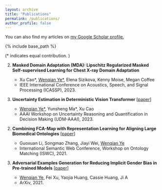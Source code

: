 ```yaml
---
layout: archive
title: "Publications"
permalink: /publications/
author_profile: false
---
```


<!-- {% if author.googlescholar %} -->
  You can also find my articles on <u><a href="{{author.googlescholar}}">my Google Scholar profile</a>.</u>
<!-- {% endif %} -->

{% include base_path %}

(* indicates equal contribution. )

   
2. **Masked Domain Adaptation (MDA): Lipschitz Regularized Masked Self-supervised Learning for Chest X-ray Domain Adaptation** 

   * Xu Cao*, <u>Wenqian Ye*</u>, Elena Sizikova, Kenny Moise, Megan Coffee
   * IEEE International Conference on Acoustics, Speech, and Signal Processing (ICASSP), 2023.

3. **Uncertainty Estimation in Deterministic Vision Transformer** \[[paper](https://charliezhaoyinpeng.github.io/UDM-AAAI23/assets/papers/3/CameraReady/UDM_AAAI_23_camera_ready.pdf)\]

   * <u>Wenqian Ye*</u>, Yunsheng Ma*, Xu Cao
   * AAAI Workshop on Uncertainty Reasoning and Quantification in Decision Making (UDM-AAAI), 2023.
<!-- 
1. **Bird’s-Eye-View Traffic Scene Representation Learning via Channel Masked Autoencoder** \[paper\]

   * Xu Cao, Kun Tang, Zhipeng Cao, Tong Zhou, Erlong Li, Ao Liu, Shengtao Zou, Shuqi Mei, <u>Wenqian Ye*</u>, Yunsheng Ma, Elena Sizikova, Chao Zheng.
   * Under review at The IEEE International Conference on Robotics and Automation (ICRA), 2023. -->

2. **Combining FCA-Map with Representation Learning for Aligning Large Biomedical Ontologies** \[[paper](https://ceur-ws.org/Vol-3063/om2021_poster1.pdf)\]

   * Guoxuan Li, Songmao Zhang, Jiayi Wei, <u>Wenqian Ye</u>
   * International Semantic Web Conference, Workshop on Ontology Matching (ISWC), 2021.

3. **Adversarial Examples Generation for Reducing Implicit Gender Bias in Pre-trained Models** \[[paper](https://arxiv.org/abs/2110.01094)\]

   * <u>Wenqian Ye</u>, Fei Xu, Yaojia Huang, Cassie Huang, Ji A
   * ArXiv, 2021.




<!-- {% for post in site.publications reversed %}
  {% include archive-single.html %}
{% endfor %} -->
